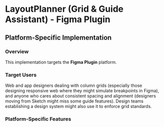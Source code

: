 # LayoutPlanner (Grid & Guide Assistant) - Figma Plugin

## Platform-Specific Implementation

### Overview
This implementation targets the **Figma Plugin** platform.

### Target Users
Web and app designers dealing with column grids (especially those designing responsive web where they might simulate breakpoints in Figma), and anyone who cares about consistent spacing and alignment (designers moving from Sketch might miss some guide features). Design teams establishing a design system might also use it to enforce grid standards.

### Platform-Specific Features
